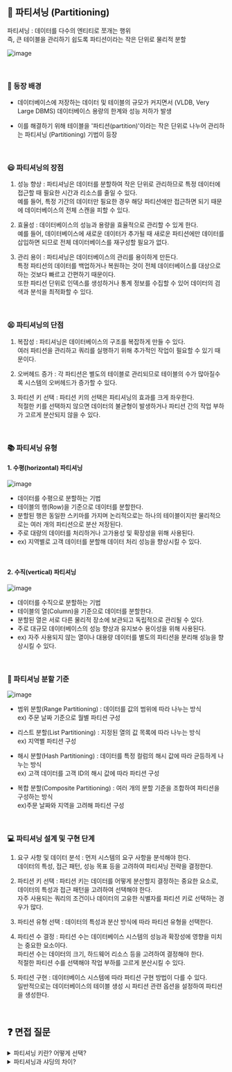 ## 💾 파티셔닝 (Partitioning)

파티셔닝 : 데이터를 다수의 엔티티로 쪼개는 행위 <br>
즉, 큰 테이블을 관리하기 쉽도록 파티션이라는 작은 단위로 물리적 분할

![image](https://github.com/Woori-FISA-CS-Study/CS-Study/assets/65431814/16647b2a-2003-45e5-8be1-b3e9c96b8632)

<br>

### 🚩 등장 배경

- 데이터베이스에 저장하는 데이터 및 테이블의 규모가 커지면서 (VLDB, Very Large DBMS) 데이터베이스 용량의 한계와 성능 저하가 발생

- 이를 해결하기 위해 테이블을 '파티션(partition)'이라는 작은 단위로 나누어 관리하는 파티셔닝 (Partitioning) 기법이 등장

<br>

### 😃 파티셔닝의 장점

1. 성능 향상 : 파티셔닝은 데이터를 분할하여 작은 단위로 관리하므로 특정 데이터에 접근할 때 필요한 시간과 리소스를 줄일 수 있다.<br>
   예를 들어, 특정 기간의 데이터만 필요한 경우 해당 파티션에만 접근하면 되기 때문에 데이터베이스의 전체 스캔을 피할 수 있다.

2. 효율성 : 데이터베이스의 성능과 용량을 효율적으로 관리할 수 있게 한다.<br>
   예를 들어, 데이터베이스에 새로운 데이터가 추가될 때 새로운 파티션에만 데이터를 삽입하면 되므로 전체 데이터베이스를 재구성할 필요가 없다.

3. 관리 용이 : 파티셔닝은 데이터베이스의 관리를 용이하게 만든다. <br>
   특정 파티션의 데이터를 백업하거나 복원하는 것이 전체 데이터베이스를 대상으로 하는 것보다 빠르고 간편하기 때문이다. <br>
   또한 파티션 단위로 인덱스를 생성하거나 통계 정보를 수집할 수 있어 데이터의 검색과 분석을 최적화할 수 있다.

<br>

### 😫 파티셔닝의 단점

1. 복잡성 : 파티셔닝은 데이터베이스의 구조를 복잡하게 만들 수 있다. <br> 여러 파티션을 관리하고 쿼리를 실행하기 위해 추가적인 작업이 필요할 수 있기 때문이다.

2. 오버헤드 증가 : 각 파티션은 별도의 테이블로 관리되므로 테이블의 수가 많아질수록 시스템의 오버헤드가 증가할 수 있다.

3. 파티션 키 선택 : 파티션 키의 선택은 파티셔닝의 효과를 크게 좌우한다. <br> 적절한 키를 선택하지 않으면 데이터의 불균형이 발생하거나 파티션 간의 작업 부하가 고르게 분산되지 않을 수 있다.

<br>

### 📚 파티셔닝 유형

#### 1. 수평(horizontal) 파티셔닝

![image](https://github.com/Woori-FISA-CS-Study/CS-Study/assets/65431814/8a5232f7-e375-41d5-83a2-e7a79975dd8b)

- 데이터를 수평으로 분할하는 기법
- 테이블의 행(Row)을 기준으로 데이터를 분할한다.
- 분할된 행은 동일한 스키마를 가지며 논리적으로는 하나의 테이블이지만 물리적으로는 여러 개의 파티션으로 분산 저장된다.
- 주로 대량의 데이터를 처리하거나 고가용성 및 확장성을 위해 사용된다.
- ex) 지역별로 고객 데이터를 분할해 데이터 처리 성능을 향상시킬 수 있다.

<br>

#### 2. 수직(vertical) 파티셔닝

![image](https://github.com/Woori-FISA-CS-Study/CS-Study/assets/65431814/936b1cfe-04f5-4031-ac15-61a062f20264)

- 데이터를 수직으로 분할하는 기법
- 테이블의 열(Column)을 기준으로 데이터를 분할한다.
- 분할된 열은 서로 다른 물리적 장소에 보관되고 독립적으로 관리될 수 있다.
- 주로 대규모 데이터베이스의 성능 향상과 유지보수 용이성을 위해 사용된다.
- ex) 자주 사용되지 않는 열이나 대용량 데이터를 별도의 파티션을 분리해 성능을 향상시킬 수 있다.

<br>

### 🎯 파티셔닝 분할 기준

![image](https://github.com/Woori-FISA-CS-Study/CS-Study/assets/65431814/1a84dc59-3176-4304-be76-889fe9a69970)

- 범위 분할(Range Partitioning) : 데이터를 값의 범위에 따라 나누는 방식 <br> ex) 주문 날짜 기준으로 월별 파티션 구성

- 리스트 분할(List Partitioning) : 지정된 열의 값 목록에 따라 나누는 방식 <br> ex) 지역별 파티션 구성

- 해시 분할(Hash Partitioning) : 데이터를 특정 컬럼의 해시 값에 따라 균등하게 나누는 방식 <br> ex) 고객 데이터를 고객 ID의 해시 값에 따라 파티션 구성

- 복합 분할(Composite Partitioning) :
  여러 개의 분할 기준을 조합하여 파티션을 구성하는 방식 <br> ex)주문 날짜와 지역을 고려해 파티션 구성

<br>

### 💻 파티셔닝 설계 및 구현 단계

1. 요구 사항 및 데이터 분석 : 먼저 시스템의 요구 사항을 분석해야 한다. <br> 데이터의 특성, 접근 패턴, 성능 목표 등을 고려하여 파티셔닝 전략을 결정한다.

2. 파티션 키 선택 : 파티션 키는 데이터를 어떻게 분산할지 결정하는 중요한 요소로, 데이터의 특성과 접근 패턴을 고려하여 선택해야 한다. <br> 자주 사용되는 쿼리의 조건이나 데이터의 고유한 식별자를 파티션 키로 선택하는 경우가 많다.
3. 파티션 유형 선택 : 데이터의 특성과 분산 방식에 따라 파티션 유형을 선택한다.
4. 파티션 수 결정 : 파티션 수는 데이터베이스 시스템의 성능과 확장성에 영향을 미치는 중요한 요소이다. <br> 파티션 수는 데이터의 크기, 하드웨어 리소스 등을 고려하여 결정해야 한다.<br> 적절한 파티션 수를 선택해야 작업 부하를 고르게 분산시킬 수 있다.
5. 파티션 구현 : 데이터베이스 시스템에 따라 파티션 구현 방법이 다를 수 있다. <br> 일반적으로는 데이터베이스의 테이블 생성 시 파티션 관련 옵션을 설정하여 파티션을 생성한다.

<br>

## ❓ 면접 질문

<details>
<summary>파티셔닝 키란? 어떻게 선택?
</summary>
<div markdown="1">

파티셔닝 키는 데이터를 파티션으로 분할하는 데 사용되는 열입니다.
일반적으로 조회할 때 자주 사용되는 열을 파티셔닝 키로 사용하는 것이 좋습니다.

</div>
</details>

<details>
<summary>파티셔닝과 샤딩의 차이?</summary>
<div markdown="1">
 
파티셔닝은 하나의 데이터베이스 내에서 데이터를 논리적으로 나누는 방식이고, 샤딩은 수평 파티셔닝이라고도 부르며 데이터를 여러 데이터베이스 또는 서버에 분산 저장하는 방식입니다.

![image](https://github.com/Woori-FISA-CS-Study/CS-Study/assets/65431814/94bb5d08-d9fd-4af8-9128-168cced75673)

</div>
</details>
